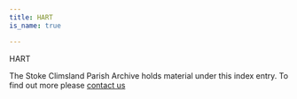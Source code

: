 ```yaml
---
title: HART
is_name: true

---
```


HART


The Stoke Climsland Parish Archive holds material under this index entry. To find out more please [contact us](/contact/)

